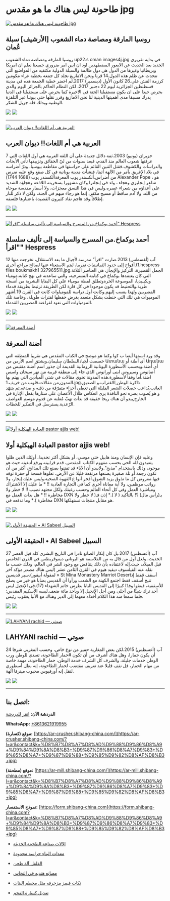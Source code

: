 # طاحونة ليس هناك ما هو مقدس jpg

<a href="https://swt.shibang-china.com/?l=ar&img&k=%D8%B7%D8%A7%D8%AD%D9%88%D9%86%D8%A9+%D9%84%D9%8A%D8%B3+%D9%87%D9%86%D8%A7%D9%83+%D9%85%D8%A7+%D9%87%D9%88+%D9%85%D9%82%D8%AF%D8%B3+jpg" target="_blank">![طاحونة ليس هناك ما هو مقدس jpg](http://static.shibang-china.com/all-800x300/1248.jpg)</a>

## روسيا المارقة ومصاصة دماء الشعوب [الأرشيف] سبلة عُمان
روسيا المارقة ومصاصة دماء الشعوب up22.s oman images4j.jpg في بداية تقريري الجديد بعد الحديث عن الايغور المضطهدين اود ان ابين امر ضروري جميعنا نعلم ان امريكا وبريطانيا وغيرها من الدول هي دول ظالمة والسبلة الدولية مكتفيه من المواضيع التي تتحدث عن ظلم هذه الدول.14 قرنا ونحن الامازيغ نجلد كل جمعة بخطبة غراء مكومين كرزمة القش على.26 كانون الأول (ديسمبر) 2017.لم احضر خطبة الجمعة هده في مدينة قسطنطين الجزائرية ليوم 22 دجنبر 2017، لكن النظام الحاكم بالجزائر اليوم والدي يحرص جيدا على ان يكون مستقبلنا الجنة في الاخيرة كما يحرص على مستقبلنا في الدنيا يدرك مسبقا مدى أهميتها الدينية لنا نحن الامازيغ وقرر نقلها حتى بيوتنا عبر التلفزة الوطنية.وبدلك فله جزيل الشكر.


<a href="https://whatsapp.shibangsoft.com/WhatsApp.php" target="_blank" title="WhatsApp">![](http://static.shibang-china.com/icon/whatsapp.png)</a> <a href="https://swt.shibang-china.com/?l=ar&icon&k=%D8%B7%D8%A7%D8%AD%D9%88%D9%86%D8%A9+%D9%84%D9%8A%D8%B3+%D9%87%D9%86%D8%A7%D9%83+%D9%85%D8%A7+%D9%87%D9%88+%D9%85%D9%82%D8%AF%D8%B3+jpg" target="_blank">![](http://static.shibang-china.com/icon/chat-ar.png)</a>

---

<a href="https://swt.shibang-china.com/?l=ar&img&k=%D8%B7%D8%A7%D8%AD%D9%88%D9%86%D8%A9+%D9%84%D9%8A%D8%B3+%D9%87%D9%86%D8%A7%D9%83+%D9%85%D8%A7+%D9%87%D9%88+%D9%85%D9%82%D8%AF%D8%B3+jpg" target="_blank">![العربية هي أم اللغات!! ديوان العرب](http://static.shibang-china.com/all-800x300/311.jpg)</a>

## العربية هي أم اللغات!! ديوان العرب
7 حزيران (يونيو) 2003.ثمة دلائل جديدة على أن اللغة العربية هي أول اللغات التي عرفتها شعوب العالم منذ القدم، فبعد سنوات من ليّ الحقائق وتزييفها تأتي الأبحاث والدراسات والكشوف.فقتل التنين القائم على حراستها في مقاطعة بيوسيا، وذرّ أضراسه في بلاد الإغريق بأمر من الآلهة أثينا، فنشأت مدينة يونانية في كل صقع وقع عليه ضرس من أضراس.ألكسندر پوپ المعرفةألكسندر پوپ (1688 1744) Alexander Pope ، هو شاعر إنجليزي وهجاء ، ولد في إنجلترا وكان مشهورا بسخريته اللاذعة وهجاؤه الشديد على أعداؤه من شعراء عصره.وليس في هذا النسق معجزات، ولا أسفار مقدسة موحاة من الله، ولا آدم ساقط أو مسيح مكفر، إنما هو رجاء مبهم في الجنة، ولكن لا ذكر للنار إطلاقاً.وقد هاجم نقاد كثيرون القصيدة باعتبارها فلسفة.


<a href="https://whatsapp.shibangsoft.com/WhatsApp.php" target="_blank" title="WhatsApp">![](http://static.shibang-china.com/icon/whatsapp.png)</a> <a href="https://swt.shibang-china.com/?l=ar&icon&k=%D8%B7%D8%A7%D8%AD%D9%88%D9%86%D8%A9+%D9%84%D9%8A%D8%B3+%D9%87%D9%86%D8%A7%D9%83+%D9%85%D8%A7+%D9%87%D9%88+%D9%85%D9%82%D8%AF%D8%B3+jpg" target="_blank">![](http://static.shibang-china.com/icon/chat-ar.png)</a>

---

<a href="https://swt.shibang-china.com/?l=ar&img&k=%D8%B7%D8%A7%D8%AD%D9%88%D9%86%D8%A9+%D9%84%D9%8A%D8%B3+%D9%87%D9%86%D8%A7%D9%83+%D9%85%D8%A7+%D9%87%D9%88+%D9%85%D9%82%D8%AF%D8%B3+jpg" target="_blank">![أحمد بوكماخ.من المسرح والسياسة إلى تأليف سلسلة &quot;اقرأ&quot; Hespress](http://static.shibang-china.com/all-800x300/748.jpg)</a>

## أحمد بوكماخ.من المسرح والسياسة إلى تأليف سلسلة &quot;اقرأ&quot; Hespress
12 آب (أغسطس) 2013.صارت &quot;اقرأ&quot; مدرسة لأجيال ما بعد الاستقلال، تخرجت منها أفواج إلى حدود الثمانينيات تقريبا، ليتم الاستغناء عنها لصالح مراجع أخرى.t1.hespress files boukmakh1 327965511.jpg.الجمل القصيرة، التركيز والإيجاز، هي العناصر الثلاثة التي كان يعتمدها بوكماخ في كتابته المسرحية، والتي ساعدته في نهج كتابة.مومياء ويكيبيديا، الموسوعة الحرةوتطلق لفظة مومياء علي كل البقايا البشرية من أنسجة طرية.والتحنيط قد يكون موجودا في كل قارة لكن الطريقة ترتبط بطريقة قدماء المصريين ولهذا ينسب إليهم.وكانت أول دراسة للمومياوات كانت في القرن 19.أشهر الموميوات هي تلك التي حنطت بشكل متعمد بغرض حفظها لفترات طويلة، وخاصة تلك المومياوات التي تعود لفراعنة المصريين القدماء.


<a href="https://whatsapp.shibangsoft.com/WhatsApp.php" target="_blank" title="WhatsApp">![](http://static.shibang-china.com/icon/whatsapp.png)</a> <a href="https://swt.shibang-china.com/?l=ar&icon&k=%D8%B7%D8%A7%D8%AD%D9%88%D9%86%D8%A9+%D9%84%D9%8A%D8%B3+%D9%87%D9%86%D8%A7%D9%83+%D9%85%D8%A7+%D9%87%D9%88+%D9%85%D9%82%D8%AF%D8%B3+jpg" target="_blank">![](http://static.shibang-china.com/icon/chat-ar.png)</a>

---

<a href="https://swt.shibang-china.com/?l=ar&img&k=%D8%B7%D8%A7%D8%AD%D9%88%D9%86%D8%A9+%D9%84%D9%8A%D8%B3+%D9%87%D9%86%D8%A7%D9%83+%D9%85%D8%A7+%D9%87%D9%88+%D9%85%D9%82%D8%AF%D8%B3+jpg" target="_blank">![أضنة المعرفة](http://static.shibang-china.com/all-800x300/873.jpg)</a>

## أضنة المعرفة
وقد ورد اسمها أيضا ب كوا وكما هو موضح في الكتاب المقدس هى تقريبا المنطقة التي خصصت لجيادالسلطان سليمان.ويشتق اسم الأرمن من Ատանա أى أطنة أو Ադանա أى أضنة.وبحسب الأسطورة اليونانية الرومانية القديمة أن جذور اسم أضنة مقتبس من أضانوس وسيروس ابنى أورانوس الذي جاء إلى منطقة قريبة من نهر سيحان واسس اضنة.أما وفقا لأسطورة.هذه المدونة تحوي مقالات في شتى الميادين التي يهتم بها المدون,من مقالات.قلوب من خريف.1.jpg.ذاكرة الوطن,الاغتراب.و الصديق الغائب.يُداعب خصلات الشعر القليلة التي تغطي أجزاء متفرّقة من ذقنه و صدغه,ثم يتنهّد و هو يُصوب بصره نحو النافذة يرى انعكاس ظلال الأغصان على ستارها بفعل الإنارة في الخارج,يبدو أن هناك ريحا خفيفة قد بدأت تهبّ مُعلنة عن قدوم موسم العواصف الرّعدية.يسترسل في التفكير للحظات.


<a href="https://whatsapp.shibangsoft.com/WhatsApp.php" target="_blank" title="WhatsApp">![](http://static.shibang-china.com/icon/whatsapp.png)</a> <a href="https://swt.shibang-china.com/?l=ar&icon&k=%D8%B7%D8%A7%D8%AD%D9%88%D9%86%D8%A9+%D9%84%D9%8A%D8%B3+%D9%87%D9%86%D8%A7%D9%83+%D9%85%D8%A7+%D9%87%D9%88+%D9%85%D9%82%D8%AF%D8%B3+jpg" target="_blank">![](http://static.shibang-china.com/icon/chat-ar.png)</a>

---

<a href="https://swt.shibang-china.com/?l=ar&img&k=%D8%B7%D8%A7%D8%AD%D9%88%D9%86%D8%A9+%D9%84%D9%8A%D8%B3+%D9%87%D9%86%D8%A7%D9%83+%D9%85%D8%A7+%D9%87%D9%88+%D9%85%D9%82%D8%AF%D8%B3+jpg" target="_blank">![العبادة الهيكلية أولا pastor ajjis web!](http://static.shibang-china.com/all-800x300/408.jpg)</a>

## العبادة الهيكلية أولا pastor ajjis web!
وعليه فإن الإنسان ومنذ هابيل حتى موسى، أو بشكل أكثر تحديدا، أولئك الذين ظلوا يتعبدون لله الحي بحسب مفهوم الكتاب المقدس، قدم قرابينه ورفع أدعيته حيث هو موجود، وذلك باستخدام &quot;مذبح&quot;.ولايبدو أن الآباء قد تفننوا بصنع تلك المذابح، أكثر من أن تكون رجمة أو تلة صغيرة يصنعها مرتفعة قليلا عن الأرض، تعلوها فسحة أو حفرة توقد فيها.معروض كل ما تذوق يزيد الشوق.أفخر أنوا ع القهوة الصحية.وليس عليك إيجار، ولا رواتب موظفين، ولا أية معاناة أخرى كما في التجارة العادية !! * ما عليك إلا الاشتراك ومباشرة العمل وفي كل أنحاء العالم وحسب رغبتك ولكل مجتهد نصيب !! لا خطر ولا مخاطرة !! * هل بدأت العمل مع DXN بـ(رأس مال) ؟! بالتأكيد ( لا ).* إذن فـ( لا خطر ولا مخاطرة ).* وما تدفعه في DXN هو مقابل منتجات تستهلكها.


<a href="https://whatsapp.shibangsoft.com/WhatsApp.php" target="_blank" title="WhatsApp">![](http://static.shibang-china.com/icon/whatsapp.png)</a> <a href="https://swt.shibang-china.com/?l=ar&icon&k=%D8%B7%D8%A7%D8%AD%D9%88%D9%86%D8%A9+%D9%84%D9%8A%D8%B3+%D9%87%D9%86%D8%A7%D9%83+%D9%85%D8%A7+%D9%87%D9%88+%D9%85%D9%82%D8%AF%D8%B3+jpg" target="_blank">![](http://static.shibang-china.com/icon/chat-ar.png)</a>

---

<a href="https://swt.shibang-china.com/?l=ar&img&k=%D8%B7%D8%A7%D8%AD%D9%88%D9%86%D8%A9+%D9%84%D9%8A%D8%B3+%D9%87%D9%86%D8%A7%D9%83+%D9%85%D8%A7+%D9%87%D9%88+%D9%85%D9%82%D8%AF%D8%B3+jpg" target="_blank">![الحقيقة الأولى • Al Sabeel السبيل](http://static.shibang-china.com/all-800x300/1309.jpg)</a>

## الحقيقة الأولى • Al Sabeel السبيل
27 آب (أغسطس) 2017.بل كان إنكار الصانع نادرا في التاريخ البشري كله قبل العصر الحديث، ولعل أول من قال به من الفلاسفة هو اليوناني ديموقريطس في القرن الخامس قبل الميلاد، حيث.إله لاعتقاده بأن ذلك يتناقض مع وجود الشر في العالم، وذلك حسب ما نقله عنه الفيلسوف ديفيد هيوم في القرن الثامن عشر (ليس هناك مصدر مؤكد آخر لمقولة أبيقور).سير قديسين » St Mina Monastery Marriot Desertأسقف قفط إذ تنيح أسقف قفط اجتمع الكهنة مع الشعب ورأوا أن القديس بضابا هو خير من يصلح للأسقفية، فبعثوا وفدًا كبيرًا إلى القديس البابا بطرس خاتم الشهداء (17).في الإنجيل ليس أحد ترك شيئًا من أجلى ومن أجل الإنجيل إلا ويأخذ مائة ضعف.لبسه الأسكيم المقدس: فلما سمعا منه هذا الكلام أخذاه معهما إلى الدير وهناك مع الأنبا يعقوب رئيس.


<a href="https://whatsapp.shibangsoft.com/WhatsApp.php" target="_blank" title="WhatsApp">![](http://static.shibang-china.com/icon/whatsapp.png)</a> <a href="https://swt.shibang-china.com/?l=ar&icon&k=%D8%B7%D8%A7%D8%AD%D9%88%D9%86%D8%A9+%D9%84%D9%8A%D8%B3+%D9%87%D9%86%D8%A7%D9%83+%D9%85%D8%A7+%D9%87%D9%88+%D9%85%D9%82%D8%AF%D8%B3+jpg" target="_blank">![](http://static.shibang-china.com/icon/chat-ar.png)</a>

---

<a href="https://swt.shibang-china.com/?l=ar&img&k=%D8%B7%D8%A7%D8%AD%D9%88%D9%86%D8%A9+%D9%84%D9%8A%D8%B3+%D9%87%D9%86%D8%A7%D9%83+%D9%85%D8%A7+%D9%87%D9%88+%D9%85%D9%82%D8%AF%D8%B3+jpg" target="_blank">![LAHYANI rachid — صوتي](http://static.shibang-china.com/all-800x300/551.jpg)</a>

## LAHYANI rachid — صوتي
24 آب (أغسطس) 2015.لكن بعض المغاربة حمير من نوع خاص، وحسب المغربي شرفا أن يكون حمارا، وهل هناك أشرف من أن تكون #حمار الطاحونة، تسدي للوطن ورب الوطن خدمات جليلة، والشرف كل الشرف خدمة الوطن، حمار الطاحونة، مهمة خاصة من مهام الحمار، فل نقف قليلا عند تعريف مقتضب لحمار الطاحونة، إنه بطل أسطوري لنقل إنه أورفيوس محبوب مينرفا آلهة.

<a href="https://whatsapp.shibangsoft.com/WhatsApp.php" target="_blank" title="WhatsApp">![](http://static.shibang-china.com/icon/whatsapp.png)</a> <a href="https://swt.shibang-china.com/?l=ar&icon&k=%D8%B7%D8%A7%D8%AD%D9%88%D9%86%D8%A9+%D9%84%D9%8A%D8%B3+%D9%87%D9%86%D8%A7%D9%83+%D9%85%D8%A7+%D9%87%D9%88+%D9%85%D9%82%D8%AF%D8%B3+jpg" target="_blank">![](http://static.shibang-china.com/icon/chat-ar.png)</a>

---
## اتصل بنا:

**الدردشة الآن:** [انقر للدردشة](https://swt.shibang-china.com?l=ar&contact&k=%D8%B7%D8%A7%D8%AD%D9%88%D9%86%D8%A9+%D9%84%D9%8A%D8%B3+%D9%87%D9%86%D8%A7%D9%83+%D9%85%D8%A7+%D9%87%D9%88+%D9%85%D9%82%D8%AF%D8%B3+jpg)

**WhatsApp:**  [+8613621919955](https://whatsapp.shibangsoft.com/WhatsApp.php)

**موقع (كسارة):** [https://ar-crusher.shibang-china.com/](https://ar-crusher.shibang-china.com/?l=ar&contact&k=%D8%B7%D8%A7%D8%AD%D9%88%D9%86%D8%A9+%D9%84%D9%8A%D8%B3+%D9%87%D9%86%D8%A7%D9%83+%D9%85%D8%A7+%D9%87%D9%88+%D9%85%D9%82%D8%AF%D8%B3+jpg)

**موقع (مطحنة):** [https://ar-mill.shibang-china.com/](https://ar-mill.shibang-china.com/?l=ar&contact&k=%D8%B7%D8%A7%D8%AD%D9%88%D9%86%D8%A9+%D9%84%D9%8A%D8%B3+%D9%87%D9%86%D8%A7%D9%83+%D9%85%D8%A7+%D9%87%D9%88+%D9%85%D9%82%D8%AF%D8%B3+jpg)

**نموذج الاستفسار:** [https://form.shibang-china.com](https://form.shibang-china.com?l=ar&contact&k=%D8%B7%D8%A7%D8%AD%D9%88%D9%86%D8%A9+%D9%84%D9%8A%D8%B3+%D9%87%D9%86%D8%A7%D9%83+%D9%85%D8%A7+%D9%87%D9%88+%D9%85%D9%82%D8%AF%D8%B3+jpg)

* [الالات صناعة الطحينة الحديثة](../21/%D8%A7%D9%84%D8%A7%D9%84%D8%A7%D8%AA%20%D8%B5%D9%86%D8%A7%D8%B9%D8%A9%20%D8%A7%D9%84%D8%B7%D8%AD%D9%8A%D9%86%D8%A9%20%D8%A7%D9%84%D8%AD%D8%AF%D9%8A%D8%AB%D8%A9.md)

* [معدات البناء حراسة محدودة](../24/%D9%85%D8%B9%D8%AF%D8%A7%D8%AA%20%D8%A7%D9%84%D8%A8%D9%86%D8%A7%D8%A1%20%D8%AD%D8%B1%D8%A7%D8%B3%D8%A9%20%D9%85%D8%AD%D8%AF%D9%88%D8%AF%D8%A9.md)

* [الفلفل آلة طحن](../24/%D8%A7%D9%84%D9%81%D9%84%D9%81%D9%84%20%D8%A2%D9%84%D8%A9%20%D8%B7%D8%AD%D9%86.md)

* [مصانع هنديه في النحاس](../21/%D9%85%D8%B5%D8%A7%D9%86%D8%B9%20%D9%87%D9%86%D8%AF%D9%8A%D9%87%20%D9%81%D9%8A%20%D8%A7%D9%84%D9%86%D8%AD%D8%A7%D8%B3.md)

* [نكات قيمز مزخرفه مثل محطم البنات](../22/%D9%86%D9%83%D8%A7%D8%AA%20%D9%82%D9%8A%D9%85%D8%B2%20%D9%85%D8%B2%D8%AE%D8%B1%D9%81%D9%87%20%D9%85%D8%AB%D9%84%20%D9%85%D8%AD%D8%B7%D9%85%20%D8%A7%D9%84%D8%A8%D9%86%D8%A7%D8%AA.md)

* [تعديل كسارة الفحم](../23/%D8%AA%D8%B9%D8%AF%D9%8A%D9%84%20%D9%83%D8%B3%D8%A7%D8%B1%D8%A9%20%D8%A7%D9%84%D9%81%D8%AD%D9%85.md)
